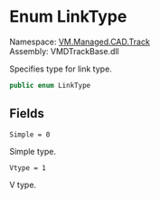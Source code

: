 # <a id="VM_Managed_CAD_Track_LinkType"></a> Enum LinkType

Namespace: [VM.Managed.CAD.Track](VM.Managed.CAD.Track.md)  
Assembly: VMDTrackBase.dll  

Specifies type for link type.

```csharp
public enum LinkType
```

## Fields

`Simple = 0` 

Simple type.



`Vtype = 1` 

V type.



